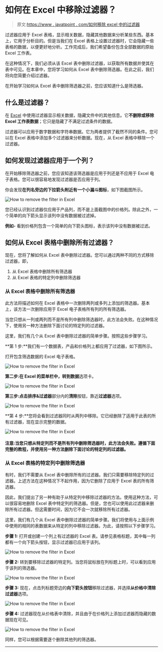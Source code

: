 # 如何在 Excel 中移除过滤器？

> 原文:[https://www . javatpoint . com/如何移除 excel 中的过滤器](https://www.javatpoint.com/how-to-remove-the-filter-in-excel)

过滤器应用于 Excel 表格，显示相关数据，隐藏其他数据来分析某些东西。基本上，它用于分析目的。但是当我们在 Excel 表格上设置过滤器时，它会隐藏一些表格的数据，以便更好地分析。工作完成后，我们希望备份包含全部数据的原始 Excel 工作表。

在这种情况下，我们必须从该 Excel 表中删除过滤器，以获取所有数据并使其在表中可见。在本章中，您将学习如何从 Excel 表中删除筛选器。在此之前，我们将向您简要介绍过滤器。

在开始学习如何从 Excel 表中删除筛选器之前，您应该知道什么是筛选器。

## 什么是过滤器？

在 [Excel](https://www.javatpoint.com/excel-tutorial) 中使用过滤器显示相关数据，隐藏文件中的其他信息。它**不删除或移除 Excel 工作表数据**；它只是隐藏了不满足过滤条件的数据。

过滤器可以应用于数字数据和字符串数据。它为两者提供了截然不同的条件。您可以在 Excel 表格中添加多个过滤器来分析数据。现在，从 Excel 表格中移除一个过滤器。

## 如何发现过滤器应用于一个列？

在开始移除筛选器之前，您应该知道该筛选器是应用于列还是不应用于 Excel 电子表格。您可以很容易地发现过滤器是否应用于列。

你会发现**在列名旁边的下拉箭头附近有一个小漏斗图标**，如下图截图所示。

![How to remove the filter in Excel](img/f9d9e4a9e6b489ed37ac7f59b4ff2556.png)

您已经认识到过滤器仅应用于产品列，而不是上面截图中的价格列。除此之外，一个简单的向下箭头显示该列中没有数据被过滤掉。

**例如-** 看到价格列包含一个简单的向下箭头图标，表示该列中没有数据被过滤。

## 如何从 Excel 表格中删除所有过滤器？

现在，您将了解如何从 Excel 表中删除过滤器。您可以通过两种不同的方式移除过滤器，即，

1.  从 Excel 表格中删除所有筛选器
2.  从 Excel 表格的特定列中删除筛选器

### 从 Excel 表格中删除所有筛选器

此方法将描述如何在 Excel 表格中一次删除两列或多列上添加的筛选器。基本上，该方法一次删除应用于 Excel 电子表格所有列的所有筛选器。

当您只想从一列或两列而不是所有列中删除筛选器时，此方法会失败。在这种情况下，使用另一种方法删除下面讨论的特定列的过滤器。

这里，我们有几个从 Excel 表中删除过滤器的简单步骤。按照这些步骤学习。

**第 1 步:**我们有一个数据表，产品和价格列上都应用了过滤器，如下图所示。

打开包含筛选数据的 Excel 电子表格。

![How to remove the filter in Excel](img/f7e8ff7d197c1ea5f5293178da1a604a.png)

**第二步:**在 Excel 的菜单栏中，转到**数据**选项卡。

![How to remove the filter in Excel](img/5e2eeeba847f2c1dcfe838a7279450cf.png)

**第三步:**点击**排序&过滤器**部分内的**清除**按钮，靠近**过滤器**选项。

![How to remove the filter in Excel](img/161c3e567fe3baed168f708726253176.png)

**第 4 步:**您将会看到过滤器同时从两列中移除。它已经删除了适用于此表的所有过滤器，现在显示完整的数据。

![How to remove the filter in Excel](img/71e5b445e46a19f4f29b4bffedc28c32.png)

#### 注意:当您只想从特定列而不是所有列中删除筛选器时，此方法会失败。遵循下面完整的教程，并使用另一种方法删除下面讨论的特定列的过滤器。

### 从 Excel 表格的特定列中删除筛选器

有时，我们不需要从 Excel 表中删除所有的过滤器。我们只需要移除特定列的过滤器。上述方法在这种情况下不起作用，因为它删除了应用于 Excel 表的所有筛选器。

因此，我们提出了另一种有助于从特定列中移除过滤器的方法。使用这种方法，可以很容易地删除 Excel 表中特定列的筛选器。但是，您也可以使用此过滤器来删除所有过滤器。但这需要时间，因为它不会一次就移除所有过滤器。

这里，我们有几个从 Excel 表中删除过滤器的简单步骤。我们将使用与上面示例中使用的相同的表数据来从特定的列中移除过滤器。为此，请按照以下步骤学习。

**步骤 1:** 打开或创建一个列上有过滤器的 Excel 表。请参见表格标题，其中每一列都有一个向下箭头按钮，显示过滤器已应用于该列。

![How to remove the filter in Excel](img/96c013f3fa716f255a81a72e88537d62.png)

**步骤 2:** 转到要移除过滤器的特定列。当您将鼠标放在列标题上时，可以看到应用于该列的筛选器。

![How to remove the filter in Excel](img/d55dc51a42f485f9d99773b70407e388.png)

**步骤 3:** 现在，点击列标题旁边的**向下箭头按钮**移除过滤器，并选择**从价格中清除过滤器**选项。

![How to remove the filter in Excel](img/7407d8a41d81b206fa10e9184e7e10e1.png)

**步骤 4:** 过滤器现在从价格表中清除，并且由于在价格列上添加过滤器而隐藏的数据现在可见。

![How to remove the filter in Excel](img/56a97dd19e8bbff61b9ef0916f600079.png)

同样，您可以根据需要逐个删除其他列的筛选器。

* * *